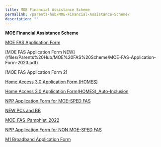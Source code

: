 ```yaml
---
title: MOE Financial Assistance Scheme
permalink: /parents-hub/MOE-Financial-Assistance-Scheme/
description: ""
---
```

**MOE Financial Assistance Scheme**

[MOE FAS Application Form](/files/Parents'%20Hub/MOE%20FAS%20Scheme/MOE-FAS-Application-Form-Sep-21.pdf)


[MOE FAS Application Form NEW]
(/files/Parents%20Hub/MOE%20FAS%20Scheme/MOE-FAS-Application-Form-2023.pdf)

[MOE FAS Application Form 2]

[Home Access 3.0 Application Form (HOMES)](/files/Parents'%20Hub/MOE%20FAS%20Scheme/HA-30-App-Form-v20-HOMES_FINAL-5-Apr.pdf)

[Home Access 3.0 Application Form(HOMES)\_Auto-Inclusion](/files/Parents'%20Hub/MOE%20FAS%20Scheme/HA-30-App-Form-v20-HOMES_AutoInclude-5-Apr-21.pdf)

[NPP Application Form for MOE-SPED FAS](/files/Parents'%20Hub/MOE%20FAS%20Scheme/NPP-Application-Form-v56-1-January-22-for-MOE-SPED-FAS.pdf)

[NEW PCs and BB](/files/Parents'%20Hub/MOE%20FAS%20Scheme/NEW-PCs-and-BB_9Jul21.pdf)

[MOE\_FAS\_Pamphlet\_2022](/files/Parents'%20Hub/MOE%20FAS%20Scheme/MOE_FAS_Pamphlet_2022.pdf)

[NPP Application Form for NON MOE-SPED FAS](/files/Parents'%20Hub/MOE%20FAS%20Scheme/NPP-Application-Form-v1-1-January-22-for-NON-MOE-SPED-FAS.pdf)

[M1 Broadband Application Form](/files/Parents'%20Hub/MOE%20FAS%20Scheme/M1-Broadband-Application-Form.pdf)
